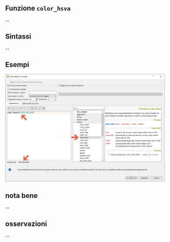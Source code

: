 ## Funzione `color_hsva`

--

## Sintassi

--

## Esempi

<img src="/img/colore/color_hsva/color_hsva1.png">

## nota bene

--

## osservazioni

--